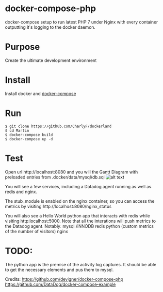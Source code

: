 # docker-compose-php

docker-compose setup to run latest PHP 7 under Nginx with every container outputting it's logging
to the docker daemon.

# Purpose

Create the ultimate development environment

# Install

Install docker and [docker-compose](https://docs.docker.com/compose/install/)

# Run

	$ git clone https://github.com/CharlyF/dockerland
	$ cd Martin
	$ docker-compose build
	$ docker-compose up -d

# Test

Open url http://localhost:8080 and you will the Gantt Diagram with preloaded entries from .docker/data/mysql/db.sql
![alt text][logo]

[logo]: https://cl.ly/1a1R1d1t201A "Gantt Diagram with default entries"



You will see a few services, including a Datadog agent running as well as redis and nginx.

The stub_module is enabled on the nginx container, so you can access the metrics by visiting http://localhost:8080/nginx_status

You will also see a Hello World python app that interacts with redis while visiting http:localhost:5000.
Note that all the interations will push metrics to the Datadog agent.
Notably:
mysql /INNODB
redis
python (custom metrics of the number of visitors)
nginx

# TODO:

The python app is the premise of the activity log captures.
It should be able to get the necessary elements and pus them to mysql.

Credits:
https://github.com/devigner/docker-compose-php
https://github.com/DataDog/docker-compose-example
